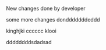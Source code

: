 New changes done by developer

some more changes dondddddddeddd

kinghjki
cccccc
klooi

ddddddddsdadsad
